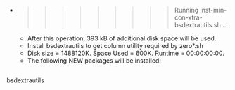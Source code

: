 * >>>>>>>>> Running inst-min-con-xtra-bsdextrautils.sh ...
  * After this operation, 393 kB of additional disk space will be used.
  * Install bsdextrautils to get column utility required by zero*.sh
  * Disk size = 1488120K. Space Used = 600K. Runtime = 00:00:00:00.
  * The following NEW packages will be installed:
  ```bash
bsdextrautils
  ```
